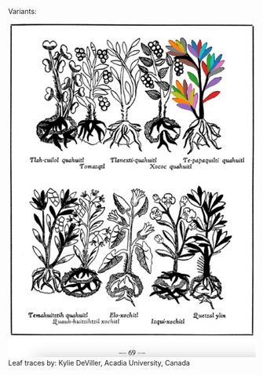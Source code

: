 Variants:   

![K_ID158_p069_05_Te-papa-quilti-quahuitl.png](assets/K_ID158_p069_05_Te-papa-quilti-quahuitl.png)  
Leaf traces by: Kylie DeViller, Acadia University, Canada  
